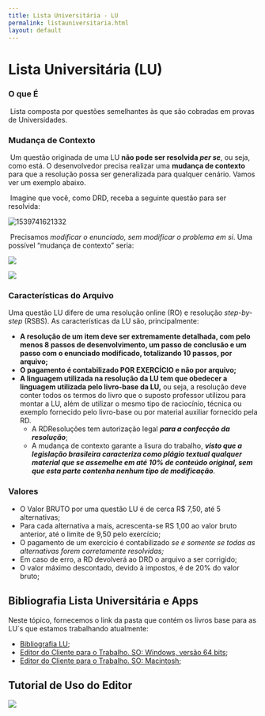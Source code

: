 ```yaml
---
title: Lista Universitária - LU
permalink: listauniversitaria.html
layout: default
---
```


# Lista Universitária (LU)

### O que É

​	Lista composta por questões semelhantes às que são cobradas em provas de Universidades.

### Mudança de Contexto

​	Um questão originada de uma LU **não pode ser resolvida *per se***, ou seja, como está. O desenvolvedor precisa realizar uma **mudança de contexto** para que a resolução possa ser generalizada para qualquer cenário. Vamos ver um exemplo abaixo.

​	Imagine que você, como DRD, receba a seguinte questão para ser resolvida:

![1539741621332](https://image.ibb.co/mr6pqf/1539741621332.png)

​	Precisamos *modificar o enunciado, sem modificar o problema em si*. Uma possível “mudança de contexto” seria:

![](https://image.ibb.co/jqpkgL/image.png)

![](https://image.ibb.co/hBrHT0/image.png)

### Características do Arquivo

Uma questão LU difere de uma resolução online (RO) e resolução *step-by-step* (RSBS). As características da LU são, principalmente:

- **A resolução de um item deve ser extremamente detalhada, com pelo menos 8 passos de desenvolvimento, um passo de conclusão e um passo com o enunciado modificado, totalizando 10 passos, por arquivo;**
- **O pagamento é contabilizado POR EXERCÍCIO e não por arquivo;**
- **A linguagem utilizada na resolução da LU tem que obedecer a linguagem utilizada pelo livro-base da LU,** ou seja, a resolução deve conter todos os termos do livro que o suposto professor utilizou para montar a LU, além de utilizar o mesmo tipo de raciocínio, técnica ou exemplo fornecido pelo livro-base ou por material auxiliar fornecido pela RD.
  - A RDResoluções tem autorização legal ***para a confecção da resolução***;
  - A mudança de contexto garante a lisura do trabalho, ***visto que a legislação brasileira caracteriza como plágio textual qualquer material que se assemelhe em até 10% de conteúdo original, sem que esta parte contenha nenhum tipo de modificação***.

### Valores

- O Valor BRUTO por uma questão LU é de cerca R$ 7,50, até 5 alternativas;
- Para cada alternativa a mais, acrescenta-se RS 1,00 ao valor bruto anterior, até o limite de 9,50 pelo exercício;
- O pagamento de um exercício é contabilizado *se e somente se todas as alternativas forem corretamente resolvidas;*
- Em caso de erro, a RD devolverá ao DRD o arquivo a ser corrigido;
- O valor máximo descontado, devido à impostos, é de 20% do valor bruto;

## Bibliografia Lista Universitária e Apps

Neste tópico, fornecemos o link da pasta que contém os livros base para as LU´s que estamos trabalhando atualmente:

- [Bibliografia LU](https://drive.google.com/folderview?id=1mUkUS5u_UzZ-rxn4uJ94SvfAzyS4jVH8);
- [Editor do Cliente para o Trabalho. SO: Windows, versão 64 bits](https://drive.google.com/a/rdresolucoes.com/file/d/1yOo_yu_aFDAZIyWQ4APntR8WpqyrjpxY/view?usp=drivesdk);
- [Editor do Cliente para o Trabalho. SO: Macintosh](https://drive.google.com/a/rdresolucoes.com/file/d/1yOekGq94majZ439Oj3ucKd0_-lkWCxQH/view?usp=drivesdk);



## Tutorial de Uso do Editor

![](https://image.ibb.co/daVprL/Manual-Editor-de-Texto-Estudar-com-Voc.png)